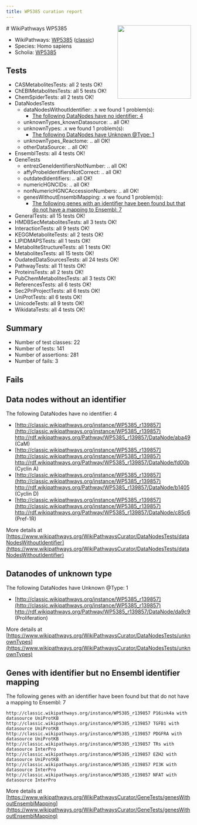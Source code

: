 ```yaml
---
title: WP5385 curation report
---
```


<img style="float: right; width: 200px" src="https://upload.wikimedia.org/wikipedia/commons/thumb/8/83/Wplogo_with_text_500.png/640px-Wplogo_with_text_500.png" />
# WikiPathways WP5385

* WikiPathways: [WP5385](https://wikipathways.org/pathways/WP5385) ([classic](https://classic.wikipathways.org/instance/WP5385))
* Species: Homo sapiens
* Scholia: [WP5385](https://scholia.toolforge.org/wikipathways/WP5385)
## Tests
* CASMetabolitesTests: all 2 tests OK!
* ChEBIMetabolitesTests: all 5 tests OK!
* ChemSpiderTests: all 2 tests OK!
* DataNodesTests
    * dataNodesWithoutIdentifier: .x we found 1 problem(s):
        * [The following DataNodes have no identifier: 4](#d2d32fa3)
    * unknownTypes_knownDatasource: .. all OK!
    * unknownTypes: .x we found 1 problem(s):
        * [The following DataNodes have Unknown @Type: 1](#839973df)
    * unknownTypes_Reactome: .. all OK!
    * otherDataSource: .. all OK!
* EnsemblTests: all 4 tests OK!
* GeneTests
    * entrezGeneIdentifiersNotNumber: .. all OK!
    * affyProbeIdentifiersNotCorrect: .. all OK!
    * outdatedIdentifiers: .. all OK!
    * numericHGNCIDs: .. all OK!
    * nonNumericHGNCAccessionNumbers: .. all OK!
    * genesWithoutEnsemblMapping: .x we found 1 problem(s):
        * [The following genes with an identifier have been found but that do not have a mapping to Ensembl: 7](#40286d89)
* GeneralTests: all 15 tests OK!
* HMDBSecMetabolitesTests: all 3 tests OK!
* InteractionTests: all 9 tests OK!
* KEGGMetaboliteTests: all 2 tests OK!
* LIPIDMAPSTests: all 1 tests OK!
* MetaboliteStructureTests: all 1 tests OK!
* MetabolitesTests: all 15 tests OK!
* OudatedDataSourcesTests: all 24 tests OK!
* PathwayTests: all 11 tests OK!
* ProteinsTests: all 2 tests OK!
* PubChemMetabolitesTests: all 3 tests OK!
* ReferencesTests: all 6 tests OK!
* Sec2PriProjectTests: all 6 tests OK!
* UniProtTests: all 6 tests OK!
* UnicodeTests: all 9 tests OK!
* WikidataTests: all 4 tests OK!


## Summary

* Number of test classes: 22
* Number of tests: 141
* Number of assertions: 281
* Number of fails: 3

## Fails

<a name="d2d32fa3" />

## Data nodes without an identifier

The following DataNodes have no identifier: 4

* [http://classic.wikipathways.org/instance/WP5385_r139857](http://classic.wikipathways.org/instance/WP5385_r139857) http://rdf.wikipathways.org/Pathway/WP5385_r139857/DataNode/aba49 (CaM)
* [http://classic.wikipathways.org/instance/WP5385_r139857](http://classic.wikipathways.org/instance/WP5385_r139857) http://rdf.wikipathways.org/Pathway/WP5385_r139857/DataNode/fd00b (Cyclin A)
* [http://classic.wikipathways.org/instance/WP5385_r139857](http://classic.wikipathways.org/instance/WP5385_r139857) http://rdf.wikipathways.org/Pathway/WP5385_r139857/DataNode/b1405 (Cyclin D)
* [http://classic.wikipathways.org/instance/WP5385_r139857](http://classic.wikipathways.org/instance/WP5385_r139857) http://rdf.wikipathways.org/Pathway/WP5385_r139857/DataNode/c85c6 (Pref-1R)


More details at [https://www.wikipathways.org/WikiPathwaysCurator/DataNodesTests/dataNodesWithoutIdentifier](https://www.wikipathways.org/WikiPathwaysCurator/DataNodesTests/dataNodesWithoutIdentifier)

<a name="839973df" />

## Datanodes of unknown type

The following DataNodes have Unknown @Type: 1

* [http://classic.wikipathways.org/instance/WP5385_r139857](http://classic.wikipathways.org/instance/WP5385_r139857) http://rdf.wikipathways.org/Pathway/WP5385_r139857/DataNode/da9c9 (Proliferation)


More details at [https://www.wikipathways.org/WikiPathwaysCurator/DataNodesTests/unknownTypes](https://www.wikipathways.org/WikiPathwaysCurator/DataNodesTests/unknownTypes)

<a name="40286d89" />

## Genes with identifier but no Ensembl identifier mapping

The following genes with an identifier have been found but that do not have a mapping to Ensembl: 7
```
http://classic.wikipathways.org/instance/WP5385_r139857 P16ink4a with datasource UniProtKB
http://classic.wikipathways.org/instance/WP5385_r139857 TGFB1 with datasource UniProtKB
http://classic.wikipathways.org/instance/WP5385_r139857 PDGFRA with datasource UniProtKB
http://classic.wikipathways.org/instance/WP5385_r139857 TRs with datasource InterPro
http://classic.wikipathways.org/instance/WP5385_r139857 EZH2 with datasource UniProtKB
http://classic.wikipathways.org/instance/WP5385_r139857 PI3K with datasource InterPro
http://classic.wikipathways.org/instance/WP5385_r139857 NFAT with datasource InterPro
```

More details at [https://www.wikipathways.org/WikiPathwaysCurator/GeneTests/genesWithoutEnsemblMapping](https://www.wikipathways.org/WikiPathwaysCurator/GeneTests/genesWithoutEnsemblMapping)

